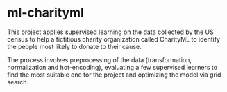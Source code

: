# ml-charityml

This project applies supervised learning on the data collected by the US census to help a fictitious 
charity organization called CharityML to identify the people most likely to donate to their cause. 

The process involves preprocessing of the data (transformation, normalization and hot-encoding), 
evaluating a few supervised learners to find the most suitable one for the project and 
optimizing the model via grid search. 
